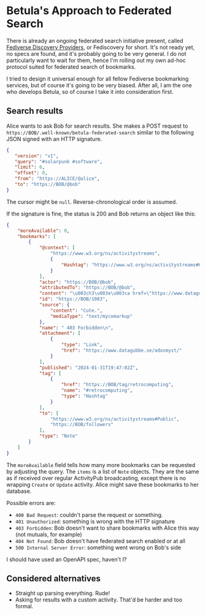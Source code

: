 # Betula's Approach to Federated Search
There is already an ongoing federated search initiative present, called [Fediverse Discovery Providers](https://www.fediscovery.org), or Fediscovery for short. It's not ready yet, no specs are found, and it's probably going to be very general. I do not particularly want to wait for them, hence I'm rolling out my own ad-hoc protocol suited for federated search of bookmarks.

I tried to design it universal enough for all fellow Fediverse bookmarking services, but of course it's going to be very biased. After all, I am the one who develops Betula, so of course I take it into consideration first.

## Search results
Alice wants to ask Bob for search results. She makes a POST request to `https://BOB/.well-known/betula-federated-search` similar to the following JSON signed with an HTTP signature.

```json
{
   "version": "v1",
   "query": "#solarpunk #software",
   "limit": 6,
   "offset": 0,
   "from": "https://ALICE/@alice",
   "to": "https://BOB/@bob"
}
```

The cursor might be `null`. Reverse-chronological order is assumed.

If the signature is fine, the status is 200 and Bob returns an object like this:

```json
{
	"moreAvailable": 0,
	"bookmarks": [
		{
			"@context": [
				"https://www.w3.org/ns/activitystreams",
				{
					"Hashtag": "https://www.w3.org/ns/activitystreams#Hashtag"
				}
			],
			"actor": "https://BOB/@bob",
			"attributedTo": "https://BOB/@bob",
			"content": "\u003ch3\u003e\u003ca href=\"https://www.datagubbe.se/adosmyst/\"'\u003e 403 Forbidden\n\u003c/a\u003e\u003c/h3\u003e\u003carticle class=\"mycomarkup-doc\"\u003e\u003cp\u003eCute.\n\u003c/p\u003e\u003c/article\u003e\u003cp\u003e\u003ca href=\"https://BOB/tag/retrocomputing\" class=\"mention hashtag\" rel=\"tag\"\u003e#\u003cspan\u003eretrocomputing\u003c/span\u003e\u003c/a\u003e\u003c/p\u003e",
			"id": "https://BOB/1083",
			"source": {
				"content": "Cute.",
				"mediaType": "text/mycomarkup"
			},
			"name": " 403 Forbidden\n",
			"attachment": [
				{
					"type": "Link",
					"href": "https://www.datagubbe.se/adosmyst/"
				}
			],
			"published": "2024-01-31T19:47:02Z",
			"tag": [
				{
					"href": "https://BOB/tag/retrocomputing",
					"name": "#retrocomputing",
					"type": "Hashtag"
				}
			],
			"to": [
				"https://www.w3.org/ns/activitystreams#Public",
				"https://BOB/followers"
			],
			"type": "Note"
		}
	]
}
```

The `moreAvailable` field tells how many more bookmarks can be requested by adjusting the query. The `items` is a list of `Note` objects. They are the same as if received over regular ActivityPub broadcasting, except there is no wrapping `Create` or `Update` activity. Alice might save these bookmarks to her database.

Possible errors are:

* `400 Bad Request`: couldn't parse the request or something.
* `401 Unauthorized`: something is wrong with the HTTP signature
* `403 Forbidden`: Bob doesn't want to share bookmarks with Alice this way (not mutuals, for example)
* `404 Not Found`: Bob doesn't have federated search enabled or at all
* `500 Internal Server Error`: something went wrong on Bob's side

I should have used an OpenAPI spec, haven't I?

## Considered alternatives
* Straight up parsing everything. Rude!
* Asking for results with a custom activity. That'd be harder and too formal.